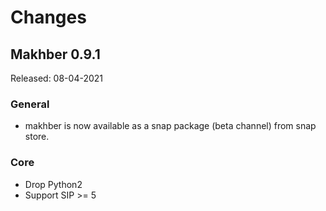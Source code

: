 # Changes

## Makhber 0.9.1

Released: 08-04-2021

### General

- makhber is now available as a snap package (beta channel) from snap store.

### Core

- Drop Python2
- Support SIP >= 5

